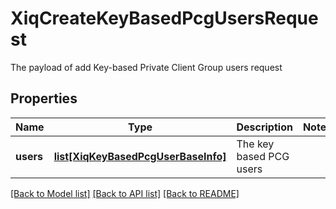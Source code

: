 # XiqCreateKeyBasedPcgUsersRequest

The payload of add Key-based Private Client Group users request
## Properties
Name | Type | Description | Notes
------------ | ------------- | ------------- | -------------
**users** | [**list[XiqKeyBasedPcgUserBaseInfo]**](XiqKeyBasedPcgUserBaseInfo.md) | The key based PCG users | 

[[Back to Model list]](../README.md#documentation-for-models) [[Back to API list]](../README.md#documentation-for-api-endpoints) [[Back to README]](../README.md)


